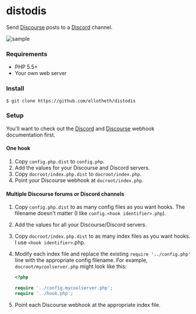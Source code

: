 # distodis

Send [Discourse](https://discourse.org) posts to a
[Discord](https://discordapp.com/) channel.

![sample](https://i.imgur.com/xWiCVfK.png)

### Requirements

- PHP 5.5+
- Your own web server

### Install

```
$ git clone https://github.com/ellotheth/distodis
```

### Setup

You'll want to check out the
[Discord](https://support.discordapp.com/hc/en-us/articles/228383668-Intro-to-Webhooks)
and [Discourse](https://meta.discourse.org/t/setting-up-webhooks/49045) webhook
documentation first.

#### One hook

1. Copy `config.php.dist` to `config.php`.
1. Add the values for your Discourse and Discord servers.
1. Copy `docroot/index.php.dist` to `docroot/index.php`.
1. Point your Discourse webhook at `docroot/index.php`.

#### Multiple Discourse forums or Discord channels

1. Copy `config.php.dist` to as many config files as you want hooks. The
   filename doesn't matter (I like `config.<hook identifier>.php`).
1. Add the values for all your Discourse/Discord servers.
1. Copy `docroot/index.php.dist` to as many index files as you want hooks. I
   use `<hook identifier>`.php.
1. Modify each index file and replace the existing `require '../config.php'`
   line with the appropriate config filename. For example,
   `docroot/mycoolserver.php` might look like this:

     ```php
     <?php

     require '../config.mycoolserver.php';
     require '../hook.php';
     ```

1. Point each Discourse webhook at the appropriate index file.
